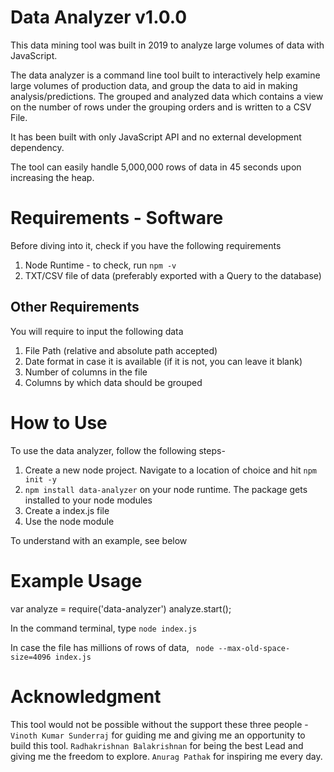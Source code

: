 # Data Analyzer v1.0.0

This data mining tool was built in 2019 to analyze large volumes of data with JavaScript. 

The data analyzer is a command line tool built to interactively help examine large volumes of production data, and group the data to aid in making analysis/predictions. The grouped and analyzed data which contains a view on the number of rows under the grouping orders and is written to a CSV File. 

It has been built with only JavaScript API and no external development dependency.

The tool can easily handle 5,000,000 rows of data in 45 seconds upon increasing the heap. 

# Requirements - Software
Before diving into it, check if you have the following requirements

1. Node Runtime - to check, run `npm -v`
2. TXT/CSV file of data (preferably exported with a Query to the database)

## Other Requirements
You will require to input the following data
1. File Path (relative and absolute path accepted)
2. Date format in case it is available (if it is not, you can leave it blank)
3. Number of columns in the file
4. Columns by which data should be grouped

# How to Use

To use the data analyzer, follow the following steps- 
1. Create a new node project. Navigate to a location of choice and hit 
    `npm init -y`
2. `npm install data-analyzer` on your node runtime. The package gets installed to your node modules
3. Create a index.js file
4. Use the node module

To understand with an example, see below

# Example Usage

var analyze = require('data-analyzer')
analyze.start();

In the command terminal, type `node index.js`

In case the file has millions of rows of data, ` node --max-old-space-size=4096 index.js`


# Acknowledgment
This tool would not be possible without the support these three people -
`Vinoth Kumar Sunderraj` for guiding me and giving me an opportunity to build this tool.
`Radhakrishnan Balakrishnan` for being the best Lead and giving me the freedom to explore.
`Anurag Pathak` for inspiring me every day.


 
